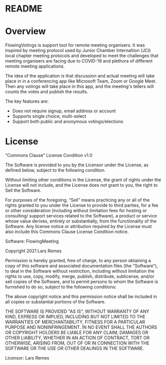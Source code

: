 # README

# Overview

FlowingVotings is support tool for remote meeting organisers. It was inspired by meeting protocol used by Junior Chamber Internaltion (JCI) local chapter meeting protocols and developed to meet the challenges that meeting organisers are facing due to COVID-19 and plethora of different remote meeting applications.

The idea of the application is that discussion and actual meeting will take place in in a conferencing app like Microsoft Team, Zoom or Google Meet. Then any votings will take place in this app, and the meeting's tellers will counts the votes and publish the results. 

The key features are:
- Does not require signup, email address or account
- Supports single choice, multi-select 
- Support both public and anonymous votings/elections

# License

“Commons Clause” License Condition v1.0

The Software is provided to you by the Licensor under the License, as defined below, subject to the following condition.

Without limiting other conditions in the License, the grant of rights under the License will not include, and the License does not grant to you, the right to Sell the Software.

For purposes of the foregoing, “Sell” means practicing any or all of the rights granted to you under the License to provide to third parties, for a fee or other consideration (including without limitation fees for hosting or consulting/ support services related to the Software), a product or service whose value derives, entirely or substantially, from the functionality of the Software. Any license notice or attribution required by the License must also include this Commons Clause License Condition notice.

Software: FlowingMeeting

Copyright 2021 Lars Remes

Permission is hereby granted, free of charge, to any person obtaining a copy of this software and associated documentation files (the "Software"), to deal in the Software without restriction, including without limitation the rights to use, copy, modify, merge, publish, distribute, sublicense, and/or sell copies of the Software, and to permit persons to whom the Software is furnished to do so, subject to the following conditions:

The above copyright notice and this permission notice shall be included in all copies or substantial portions of the Software.

THE SOFTWARE IS PROVIDED "AS IS", WITHOUT WARRANTY OF ANY KIND, EXPRESS OR IMPLIED, INCLUDING BUT NOT LIMITED TO THE WARRANTIES OF MERCHANTABILITY, FITNESS FOR A PARTICULAR PURPOSE AND NONINFRINGEMENT. IN NO EVENT SHALL THE AUTHORS OR COPYRIGHT HOLDERS BE LIABLE FOR ANY CLAIM, DAMAGES OR OTHER LIABILITY, WHETHER IN AN ACTION OF CONTRACT, TORT OR OTHERWISE, ARISING FROM, OUT OF OR IN CONNECTION WITH THE SOFTWARE OR THE USE OR OTHER DEALINGS IN THE SOFTWARE.

Licensor: Lars Remes
